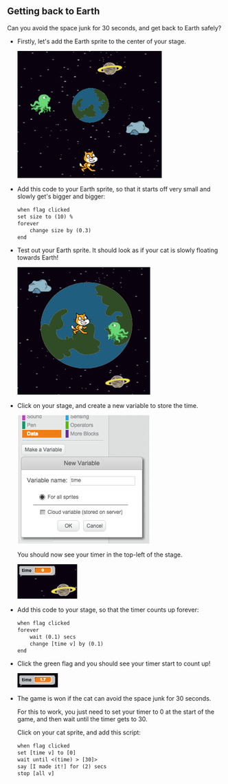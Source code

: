 ## Getting back to Earth

Can you avoid the space junk for 30 seconds, and get back to Earth safely?



+ Firstly, let's add the Earth sprite to the center of your stage.

	![screenshot](images/sj-earth.png)

+ Add this code to your Earth sprite, so that it starts off very small and slowly get's bigger and bigger:

	```scratch
	when flag clicked
	set size to (10) %
	forever
		change size by (0.3)
	end
	```

+ Test out your Earth sprite. It should look as if your cat is slowly floating towards Earth!

	![screenshot](images/sj-earth-big.png)

+ Click on your stage, and create a new variable to store the time.

	![screenshot](images/sj-time.png)

	You should now see your timer in the top-left of the stage.

	![screenshot](images/sj-time-stage.png)

+ Add this code to your stage, so that the timer counts up forever:

	```scratch
	when flag clicked
	forever
		wait (0.1) secs
		change [time v] by (0.1)
	end
	```

+ Click the green flag and you should see your timer start to count up!

	![screenshot](images/sj-time-test.png)

+ The game is won if the cat can avoid the space junk for 30 seconds.

	For this to work, you just need to set your timer to 0 at the start of the game, and then wait until the timer gets to 30.

	Click on your cat sprite, and add this script:

	```scratch
	when flag clicked
	set [time v] to [0]
	wait until <(time) > [30]>
	say [I made it!] for (2) secs
	stop [all v]
	```




